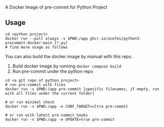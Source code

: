 A Docker Image of pre-commit for Python Project

## Usage
```
cd <python project>
docker run --pull always -v $PWD:/app ghcr.io/acefei/python3-precommit-docker:main [*.py]
# find more usage as follows
```

You can also build the docker image by manual with this repo.
1. Build docker image by running `docker compose build`
2. Run pre-commit under the python repo
```
cd <a git repo of python project>
# run pre-commit with files
docker run -v $PWD:/app pre-commit [specific filenames, if empty, run with all files under the current folder]

# or run minimal check
docker run -v $PWD:/app -e CONF_TARGET=ultra pre-commit

# or run with latest pre-commit hooks
docker run -v $PWD:/app -e UPDATE=true pre-commit
```
